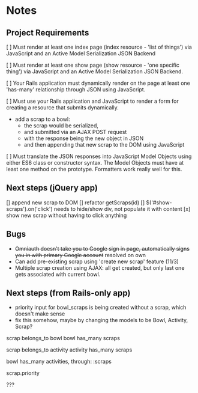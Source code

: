 # Notes

## Project Requirements

[ ] Must render at least one index page (index resource - 'list of things') via JavaScript and an Active Model Serialization JSON Backend

[ ] Must render at least one show page (show resource - 'one specific thing') via JavaScript and an Active Model Serialization JSON Backend.

[ ] Your Rails application must dynamically render on the page at least one 'has-many' relationship through JSON using JavaScript.

[ ] Must use your Rails application and JavaScript to render a form for creating a resource that submits dynamically.
- add a scrap to a bowl:
  - the scrap would be serialized,
  - and submitted via an AJAX POST request
  - with the response being the new object in JSON
  - and then appending that new scrap to the DOM using JavaScript

[ ] Must translate the JSON responses into JavaScript Model Objects using either ES6 class or constructor syntax. The Model Objects must have at least one method on the prototype. Formatters work really well for this.

## Next steps (jQuery app)
[] append new scrap to DOM
  [] refactor getScraps(id)
    [] $('#show-scraps').on('click') needs to hide/show div, not populate it with content
[x] show new scrap without having to click anything

## Bugs

- ~~Omniauth doesn't take you to Google sign in page, automatically signs you in with primary Google account~~ resolved on own
- Can add pre-existing scrap using 'create new scrap' feature (11/3)
- Multiple scrap creation using AJAX: all get created, but only last one gets associated with current bowl.

## Next steps (from Rails-only app)

* priority input for bowl_scraps is being created without a scrap, which doesn't make sense
* fix this somehow, maybe by changing the models to be Bowl, Activity, Scrap?

scrap belongs_to bowl
bowl has_many scraps

scrap belongs_to activity
activity has_many scraps

bowl has_many activities, through: :scraps

scrap.priority

???
